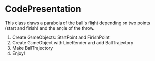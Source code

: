# CodePresentation
This class draws a parabola of the ball's flight depending on two points (start and finish) and the angle of the throw.

1. Create GameObjects: StartPoint and FinishPoint
2. Create GameObject with LineRender and add BallTrajectory
3. Make BallTrajectory
4. Enjoy!
